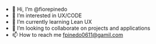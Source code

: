 - 👋 Hi, I’m @fiorepinedo
- 👀 I’m interested in UX/CODE
- 🌱 I’m currently learning Lean UX
- 💞️ I’m looking to collaborate on projects and applications
- 📫 How to reach me fpinedo0611@gamil.com

<!---
fiorepinedo/fiorepinedo is a ✨ special ✨ repository because its `README.md` (this file) appears on your GitHub profile.
You can click the Preview link to take a look at your changes.
--->
